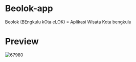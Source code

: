 # Beolok-app
Beolok (BEngkulu kOta eLOK) = Aplikasi Wisata Kota bengkulu

# Preview
![67980](https://user-images.githubusercontent.com/74690318/123537323-06bc5880-d759-11eb-85fe-91d9e35f191d.jpg)

